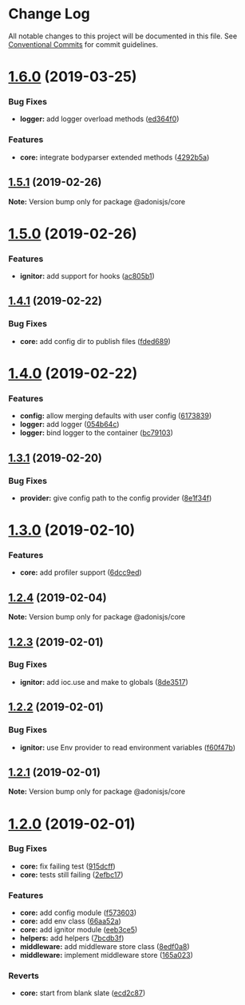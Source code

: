# Change Log

All notable changes to this project will be documented in this file.
See [Conventional Commits](https://conventionalcommits.org) for commit guidelines.

# [1.6.0](https://github.com/adonisjs/adonis-framework/tree/master/packages/core/compare/@adonisjs/core@1.5.1...@adonisjs/core@1.6.0) (2019-03-25)


### Bug Fixes

* **logger:** add logger overload methods ([ed364f0](https://github.com/adonisjs/adonis-framework/tree/master/packages/core/commit/ed364f0))


### Features

* **core:** integrate bodyparser extended methods ([4292b5a](https://github.com/adonisjs/adonis-framework/tree/master/packages/core/commit/4292b5a))





## [1.5.1](https://github.com/adonisjs/adonis-framework/tree/master/packages/core/compare/@adonisjs/core@1.5.0...@adonisjs/core@1.5.1) (2019-02-26)

**Note:** Version bump only for package @adonisjs/core





# [1.5.0](https://github.com/adonisjs/adonis-framework/tree/master/packages/core/compare/@adonisjs/core@1.4.1...@adonisjs/core@1.5.0) (2019-02-26)


### Features

* **ignitor:** add support for hooks ([ac805b1](https://github.com/adonisjs/adonis-framework/tree/master/packages/core/commit/ac805b1))





## [1.4.1](https://github.com/adonisjs/adonis-framework/tree/master/packages/core/compare/@adonisjs/core@1.4.0...@adonisjs/core@1.4.1) (2019-02-22)


### Bug Fixes

* **core:** add config dir to publish files ([fded689](https://github.com/adonisjs/adonis-framework/tree/master/packages/core/commit/fded689))





# [1.4.0](https://github.com/adonisjs/adonis-framework/tree/master/packages/core/compare/@adonisjs/core@1.3.1...@adonisjs/core@1.4.0) (2019-02-22)


### Features

* **config:** allow merging defaults with user config ([6173839](https://github.com/adonisjs/adonis-framework/tree/master/packages/core/commit/6173839))
* **logger:** add logger ([054b64c](https://github.com/adonisjs/adonis-framework/tree/master/packages/core/commit/054b64c))
* **logger:** bind logger to the container ([bc79103](https://github.com/adonisjs/adonis-framework/tree/master/packages/core/commit/bc79103))





## [1.3.1](https://github.com/adonisjs/adonis-framework/tree/master/packages/core/compare/@adonisjs/core@1.3.0...@adonisjs/core@1.3.1) (2019-02-20)


### Bug Fixes

* **provider:** give config path to the config provider ([8e1f34f](https://github.com/adonisjs/adonis-framework/tree/master/packages/core/commit/8e1f34f))





# [1.3.0](https://github.com/adonisjs/adonis-framework/tree/master/packages/core/compare/@adonisjs/core@1.2.4...@adonisjs/core@1.3.0) (2019-02-10)


### Features

* **core:** add profiler support ([6dcc9ed](https://github.com/adonisjs/adonis-framework/tree/master/packages/core/commit/6dcc9ed))





## [1.2.4](https://github.com/adonisjs/adonis-framework/tree/master/packages/core/compare/@adonisjs/core@1.2.3...@adonisjs/core@1.2.4) (2019-02-04)

**Note:** Version bump only for package @adonisjs/core





## [1.2.3](https://github.com/adonisjs/adonis-framework/tree/master/packages/core/compare/@adonisjs/core@1.2.2...@adonisjs/core@1.2.3) (2019-02-01)


### Bug Fixes

* **ignitor:** add ioc.use and make to globals ([8de3517](https://github.com/adonisjs/adonis-framework/tree/master/packages/core/commit/8de3517))





## [1.2.2](https://github.com/adonisjs/adonis-framework/tree/master/packages/core/compare/@adonisjs/core@1.2.1...@adonisjs/core@1.2.2) (2019-02-01)


### Bug Fixes

* **ignitor:** use Env provider to read environment variables ([f60f47b](https://github.com/adonisjs/adonis-framework/tree/master/packages/core/commit/f60f47b))





## [1.2.1](https://github.com/adonisjs/adonis-framework/tree/master/packages/core/compare/@adonisjs/core@1.2.0...@adonisjs/core@1.2.1) (2019-02-01)

**Note:** Version bump only for package @adonisjs/core





# [1.2.0](https://github.com/adonisjs/adonis-framework/tree/master/packages/core/compare/@adonisjs/core@1.1.0...@adonisjs/core@1.2.0) (2019-02-01)


### Bug Fixes

* **core:** fix failing test ([915dcff](https://github.com/adonisjs/adonis-framework/tree/master/packages/core/commit/915dcff))
* **core:** tests still failing ([2efbc17](https://github.com/adonisjs/adonis-framework/tree/master/packages/core/commit/2efbc17))


### Features

* **core:** add config module ([f573603](https://github.com/adonisjs/adonis-framework/tree/master/packages/core/commit/f573603))
* **core:** add env class ([66aa52a](https://github.com/adonisjs/adonis-framework/tree/master/packages/core/commit/66aa52a))
* **core:** add ignitor module ([eeb3ce5](https://github.com/adonisjs/adonis-framework/tree/master/packages/core/commit/eeb3ce5))
* **helpers:** add helpers ([7bcdb3f](https://github.com/adonisjs/adonis-framework/tree/master/packages/core/commit/7bcdb3f))
* **middleware:** add middleware store class ([8edf0a8](https://github.com/adonisjs/adonis-framework/tree/master/packages/core/commit/8edf0a8))
* **middleware:** implement middleware store ([165a023](https://github.com/adonisjs/adonis-framework/tree/master/packages/core/commit/165a023))


### Reverts

* **core:** start from blank slate ([ecd2c87](https://github.com/adonisjs/adonis-framework/tree/master/packages/core/commit/ecd2c87))

